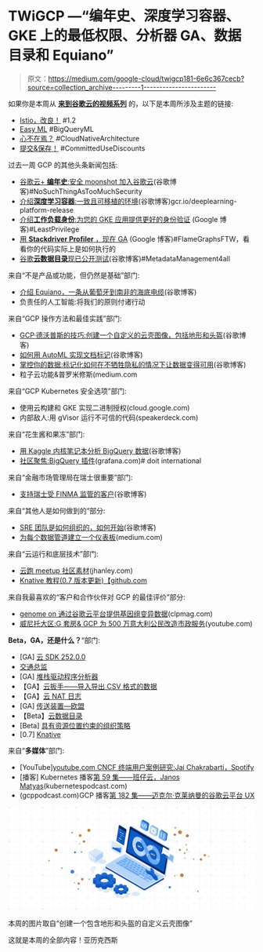 # TWiGCP —“编年史、深度学习容器、GKE 上的最低权限、分析器 GA、数据目录和 Equiano”

> 原文：<https://medium.com/google-cloud/twigcp181-6e6c367cecb?source=collection_archive---------1----------------------->

如果你是本周从 [**来到谷歌云的视频系列**](http://gtech.run/ju4em) 的，以下是本周所涉及主题的链接:

*   [Istio，改良！](http://gtech.run/vz27w) #1.2
*   [Easy ML](http://gtech.run/q8guy) #BigQueryML
*   [心不在焉？](http://gtech.run/dxdl9) #CloudNativeArchitecture
*   [提交&保存！](http://gtech.run/g6ksg) #CommittedUseDiscounts

过去一周 GCP 的其他头条新闻包括:

*   [谷歌云+ **编年史**:安全 moonshot 加入谷歌云](http://gtech.run/q8mw8)(谷歌博客)#NoSuchThingAsTooMuchSecurity
*   [介绍**深度学习容器**:一致且可移植的环境](http://gtech.run/y6dqg)(谷歌博客)gcr.io/deeplearning-platform-release
*   [介绍**工作负载身份**:为您的 GKE 应用提供更好的身份验证](http://gtech.run/6l323) (Google 博客)#LeastPrivilege
*   [用 **Stackdriver Profiler** ，现在 GA](http://gtech.run/2re8f) (Google 博客)#FlameGraphsFTW，看看你的代码实际上是如何执行的
*   [谷歌**云数据目录**现已公开测试](http://gtech.run/t4h2c)(谷歌博客)#MetadataManagement4all

来自“不是产品或功能，但仍然是基础”部门:

*   [介绍 Equiano，一条从葡萄牙到南非的海底电缆](http://gtech.run/4lez4)(谷歌博客)
*   负责任的人工智能:将我们的原则付诸行动

来自“GCP 操作方法和最佳实践”部门:

*   [GCP·德沃普斯的技巧:创建一个自定义的云壳图像，包括地形和头盔](http://gtech.run/nwmpu)(谷歌博客)
*   [如何用 AutoML 实现文档标记](http://gtech.run/rtf3g)(谷歌博客)
*   [掌控你的数据:标记化如何在不牺牲隐私的情况下让数据变得可用](http://gtech.run/j8j6m)(谷歌博客)
*   粒子云功能&普罗米修斯(medium.com

来自“GCP Kubernetes 安全选项”部门:

*   使用云构建和 GKE 实现二进制授权(cloud.google.com)
*   内部敌人:用 gVisor 运行不可信的代码(speakerdeck.com)

来自“花生酱和果冻”部门:

*   [用 Kaggle 内核笔记本分析 BigQuery 数据](http://gtech.run/5hnnu)(谷歌博客)
*   [社区聚焦:BigQuery 插件](http://gtech.run/xthjr)(grafana.com)# doit international

来自“金融市场管理局在瑞士很重要”部门:

*   [支持瑞士受 FINMA 监管的客户](http://gtech.run/eyzze)(谷歌博客)

来自“其他人是如何做到的”部分:

*   [SRE 团队是如何组织的，如何开始](http://gtech.run/2e42h)(谷歌博客)
*   [为每个数据管道建立一个仪表板](http://gtech.run/9xeed)(medium.com)

来自“云运行和底层技术”部门:

*   [云跑 meetup 社区素材](http://gtech.run/xffrr)(jhanley.com)
*   [Knative 教程(0.7 版本更新)【github.com ](http://gtech.run/gagt3)

来自我最喜欢的“客户和合作伙伴对 GCP 的最佳评价”部分:

*   [genome on 通过谷歌云平台提供基因组变异数据](http://gtech.run/4dttw)(clpmag.com)
*   [威尼托大区:G 套房& GCP 为 500 万意大利公民改造市政服务](http://gtech.run/hujbz)(youtube.com)

**Beta，GA，还是什么？**“部门:

*   [GA] [云 SDK 252.0.0](http://gtech.run/wfg8w)
*   [交通总监](http://gtech.run/dtmub)
*   [GA] [堆栈驱动程序分析器](http://gtech.run/2re8f)
*   【GA】[云扳手——导入导出 CSV 格式的数据](http://gtech.run/55d4x)
*   【GA】[云 NAT 日志](http://gtech.run/xrcub)
*   [GA] [传送装置—欧盟](http://gtech.run/pyanb)
*   【Beta】[云数据目录](http://gtech.run/4vykk)
*   [Beta] [具有资源位置约束的组织策略](http://gtech.run/repeu)
*   [0.7] [Knative](http://gtech.run/zn3gl)

来自“**多媒体**”部门:

*   [YouTube][youtube.com CNCF 终端用户案例研究:Jai Chakrabarti，Spotify](http://gtech.run/8lw42)
*   [播客] Kubernetes 播客[第 59 集——班仔云，Janos Matyas](/google-cloud/gtech.run/dgcnk)(kubernetespodcast.com)
*   (gcppodcast.com)GCP 播客[第 182 集——迈克尔·克莱纳曼的谷歌云平台 UX](http://gtech.run/ayk9p)

[![](img/ee79df63a0afbebb2f99a1052e61199e.png)](http://gtech.run/nwmpu)

本周的图片取自“创建一个包含地形和头盔的自定义云壳图像”

这就是本周的全部内容！亚历克西斯